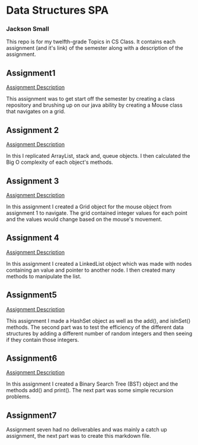 # Data Structures SPA
### Jackson Small
This repo is for my twelfth-grade Topics in CS Class.
It contains each assignment (and it's link) of the semester along with a description of the assignment.

## Assignment1

[Assignment Description][1]

[1]:https://docs.google.com/document/d/1EdhEGy4U3wLV29Oi38kUaCHYpPiIu03oW9MpInFG_sE/edit?usp=sharing

This assignment was to get start off the semester by creating a class repository and brushing up
on our java ability by creating a Mouse class that navigates on a grid.



## Assignment 2

[Assignment Description][2]

[2]: https://docs.google.com/document/d/179sECfjMzdR3NBe3PHTJZ3HNpJjzuD3Qqd3k-I0eLqA/edit?usp=sharing

In this I replicated ArrayList, stack and, queue objects. 
I then calculated the Big O complexity of each object's methods.



## Assignment 3

[Assignment Description][3]

[3]:https://docs.google.com/document/d/1dSnq0lC3ci8NlBHaDiix1uBliIhxm7ObFmGehRQ-Z9A/edit?usp=sharing

In this assignment I created a Grid object for the mouse object from assignment 1 to navigate.
The grid contained integer values for each point and the values would change based on the mouse's movement.



## Assignment 4

[Assignment Description][4]

[4]:https://docs.google.com/document/d/1GMEDcjGmDWVUmcTpBXPBRdE7mzhYCQcuHd-8NYmvU4k/edit?usp=sharing

In this assignment I created a LinkedList object which was made with nodes containing an value and pointer to another node.
I then created many methods to manipulate the list.



## Assignment5

[Assignment Description][5]

[5]:https://docs.google.com/document/d/13nr-_jyRHcOgh2hQ6g4lb1jbe18_2h_nLxNaO6vbu4o/edit?usp=sharing

This assignment I made a HashSet object as well as the add(), and isInSet() methods.
The second part was to test the efficiency of the different data structures by adding a different number of random integers and then seeing if they contain those integers.



## Assignment6

[Assignment Description][6]

[6]:https://docs.google.com/document/d/1AowAkOicVwelqyohkkrxx7TfPJqwzV9YKlZPXVlc78k/edit?usp=sharing

In this assignment I created a Binary Search Tree (BST) object and the methods add() and print().
The next part was some simple recursion problems.




## Assignment7

Assignment seven had no deliverables and was mainly a catch up assignment, the next part was to create this markdown file.







